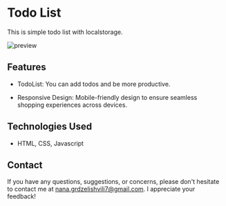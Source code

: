 # Todo List

This is simple todo list with localstorage.

![preview](website.png)

## Features

- TodoList: You can add todos and be more productive.

- Responsive Design: Mobile-friendly design to ensure seamless shopping experiences across devices.

## Technologies Used

- HTML, CSS, Javascript

## Contact

If you have any questions, suggestions, or concerns, please don't hesitate to contact me at nana.grdzelishvili7@gmail.com. I appreciate your feedback!
